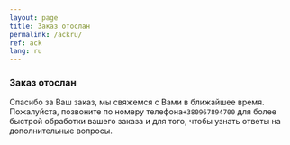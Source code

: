```yaml
---
layout: page
title: Заказ отослан
permalink: /ackru/
ref: ack
lang: ru
---
```


<h3>Заказ отослан</h3>

Спасибо за Ваш заказ, мы свяжемся с Вами в ближайшее время. Пожалуйста, позвоните по номеру телефона<code>+380967894700</code> для более быстрой обработки вашего заказа и для того, чтобы узнать ответы на дополнительные вопросы.